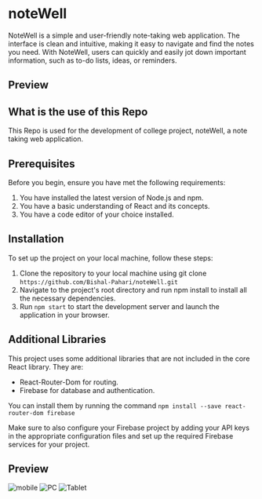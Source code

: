 # noteWell

NoteWell is a simple and user-friendly note-taking web application. The interface is clean and intuitive, making it easy to navigate and find the notes you need. With NoteWell, users can quickly and easily jot down important information, such as to-do lists, ideas, or reminders.

## Preview


## What is the use of this Repo

This Repo is used for the development of college project, noteWell, a note taking web application.

## Prerequisites
Before you begin, ensure you have met the following requirements:

1. You have installed the latest version of Node.js and npm.
2. You have a basic understanding of React and its concepts.
3. You have a code editor of your choice installed.

## Installation

To set up the project on your local machine, follow these steps:

1. Clone the repository to your local machine using git clone `https://github.com/Bishal-Pahari/noteWell.git`
2. Navigate to the project's root directory and run npm install to install all the necessary dependencies.
3. Run `npm start` to start the development server and launch the application in your browser.

## Additional Libraries

This project uses some additional libraries that are not included in the core React library. They are:

- React-Router-Dom for routing.
- Firebase for database and authentication.

You can install them by running the command `npm install --save react-router-dom firebase`

Make sure to also configure your Firebase project by adding your API keys in the appropriate configuration files and set up the required Firebase services for your project.

## Preview
![mobile](https://user-images.githubusercontent.com/61013432/223122437-f30d165e-518f-48db-bc7d-6c683f03c76f.png)
![PC](https://user-images.githubusercontent.com/61013432/223122453-e0207101-513f-4c79-8d03-f0f8f2a8112e.png)
![Tablet](https://user-images.githubusercontent.com/61013432/223122469-ee2e1ee2-4dbb-4eb7-b553-9412ab06c53d.png)

